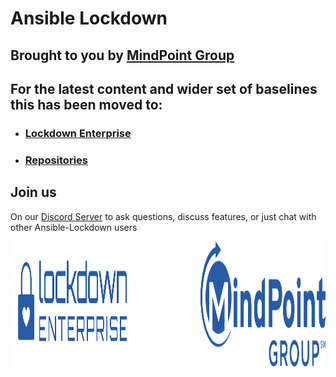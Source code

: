 # Ansible Lockdown

## Brought to you by [MindPoint Group][mpg]

## For the latest content and wider set of baselines this has been moved to:

- ### [Lockdown Enterprise][lockdown]

- ### [Repositories][repos]

## Join us

On our [Discord Server](https://discord.io/ansible-lockdown) to ask questions, discuss features, or just chat with other Ansible-Lockdown users

<a href="http://www.lockdownenterprise.com">
<img src="images/LEBlue.svg" alt="http://www.lockdownenterprise.com" style="height: 200px; width: 200px; float: left;"/>
</a>
<a href="https://www.mindpointgroup.com/">
<img src="images/MPG-logo-mono-blue.svg" alt="https://www.mindpointgroup.com" style="height: 200px; width: 200px; float: right;"/>
</a>

[mpg]: https://www.mindpointgroup.com/
[lockdown]: http://www.lockdownenterprise.com
[repos]: https://github.com/orgs/ansible-lockdown/repositories
